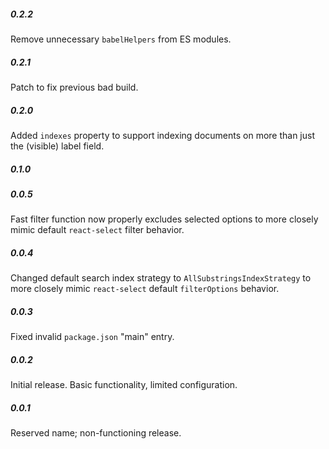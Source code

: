 ##### 0.2.2
Remove unnecessary `babelHelpers` from ES modules.

##### 0.2.1
Patch to fix previous bad build.

##### 0.2.0
Added `indexes` property to support indexing documents on more than just the (visible) label field.

##### 0.1.0

##### 0.0.5
Fast filter function now properly excludes selected options to more closely mimic default `react-select` filter behavior.

##### 0.0.4
Changed default search index strategy to `AllSubstringsIndexStrategy` to more closely mimic `react-select` default `filterOptions` behavior.

##### 0.0.3
Fixed invalid `package.json` "main" entry.

##### 0.0.2
Initial release.
Basic functionality, limited configuration.

##### 0.0.1
Reserved name; non-functioning release.

